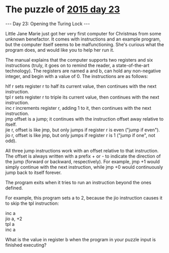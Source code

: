 # The puzzle of [2015 day 23](https://adventofcode.com/2015/day/23)

--- Day 23: Opening the Turing Lock ---

Little Jane Marie just got her very first computer for Christmas from some unknown benefactor.  It comes with instructions and an example program, but the computer itself seems to be malfunctioning.  She's curious what the program does, and would like you to help her run it.

The manual explains that the computer supports two registers and six instructions (truly, it goes on to remind the reader, a state-of-the-art technology). The registers are named a and b, can hold any non-negative integer, and begin with a value of 0.  The instructions are as follows:

hlf r sets register r to half its current value, then continues with the next instruction.\
tpl r sets register r to triple its current value, then continues with the next instruction.\
inc r increments register r, adding 1 to it, then continues with the next instruction.\
jmp offset is a jump; it continues with the instruction offset away relative to itself.\
jie r, offset is like jmp, but only jumps if register r is even ("jump if even").\
jio r, offset is like jmp, but only jumps if register r is 1 ("jump if one", not odd).

All three jump instructions work with an offset relative to that instruction.  The offset is always written with a prefix + or - to indicate the direction of the jump (forward or backward, respectively).  For example, jmp +1 would simply continue with the next instruction, while jmp +0 would continuously jump back to itself forever.

The program exits when it tries to run an instruction beyond the ones defined.

For example, this program sets a to 2, because the jio instruction causes it to skip the tpl instruction:

inc a\
jio a, +2\
tpl a\
inc a

What is the value in register b when the program in your puzzle input is finished executing?